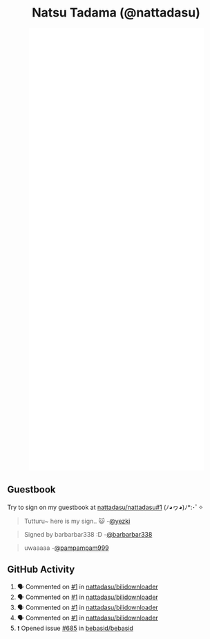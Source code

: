 <div align="center">

# Natsu Tadama (@nattadasu)

![Github Metrics](github-metrics.svg)
</div>

## Guestbook

Try to sign on my guestbook at [nattadasu/nattadasu#1](https://github.com/nattadasu/nattadasu/issues/1) (ﾉ◕ヮ◕)ﾉ\*:･ﾟ✧

<!--START:guestbook-->
> Tutturu~  here is my sign.. :smiley_cat: 
-[@yezki](https://github.com/yezki)

> Signed by barbarbar338 :D
-[@barbarbar338](https://github.com/barbarbar338)

> uwaaaaa
-[@pampampam999](https://github.com/pampampam999)
<!--END:guestbook-->

## GitHub Activity
<!--START_SECTION:activity-->
1. 🗣 Commented on [#1](https://github.com/nattadasu/bilidownloader/pull/1#issuecomment-3362115658) in [nattadasu/bilidownloader](https://github.com/nattadasu/bilidownloader)
2. 🗣 Commented on [#1](https://github.com/nattadasu/bilidownloader/pull/1#issuecomment-3362101702) in [nattadasu/bilidownloader](https://github.com/nattadasu/bilidownloader)
3. 🗣 Commented on [#1](https://github.com/nattadasu/bilidownloader/pull/1#issuecomment-3362038315) in [nattadasu/bilidownloader](https://github.com/nattadasu/bilidownloader)
4. 🗣 Commented on [#1](https://github.com/nattadasu/bilidownloader/pull/1#issuecomment-3355840687) in [nattadasu/bilidownloader](https://github.com/nattadasu/bilidownloader)
5. ❗ Opened issue [#685](https://github.com/bebasid/bebasid/issues/685) in [bebasid/bebasid](https://github.com/bebasid/bebasid)
<!--END_SECTION:activity-->

